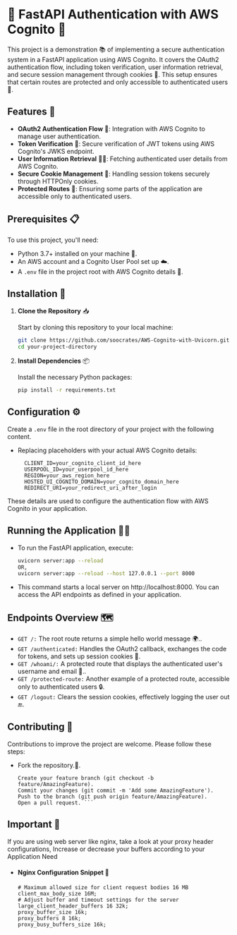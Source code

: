 # 🚀 FastAPI Authentication with AWS Cognito 🚀

This project is a demonstration 📚 of implementing a secure authentication system in a FastAPI application using AWS Cognito. It covers the OAuth2 authentication flow, including token verification, user information retrieval, and secure session management through cookies 🍪. This setup ensures that certain routes are protected and only accessible to authenticated users 🔐.

## Features 🌟

- **OAuth2 Authentication Flow** 🛂: Integration with AWS Cognito to manage user authentication.
- **Token Verification** 🔑: Secure verification of JWT tokens using AWS Cognito's JWKS endpoint.
- **User Information Retrieval** 🧑‍💻: Fetching authenticated user details from AWS Cognito.
- **Secure Cookie Management** 🍪: Handling session tokens securely through HTTPOnly cookies.
- **Protected Routes** 🚧: Ensuring some parts of the application are accessible only to authenticated users.

## Prerequisites 📋

To use this project, you'll need:

- Python 3.7+ installed on your machine 🐍.
- An AWS account and a Cognito User Pool set up ☁️.
- A `.env` file in the project root with AWS Cognito details 📁.

## Installation 💾

1. **Clone the Repository** 📥

    Start by cloning this repository to your local machine:

    ```bash
    git clone https://github.com/soocrates/AWS-Cognito-with-Uvicorn.git
    cd your-project-directory
    ```

2. **Install Dependencies** 📦

    Install the necessary Python packages:

    ```bash
    pip install -r requirements.txt
    ```

## Configuration ⚙️

Create a `.env` file in the root directory of your project with the following content.
* Replacing placeholders with your actual AWS Cognito details:
    
        CLIENT_ID=your_cognito_client_id_here
        USERPOOL_ID=your_userpool_id_here
        REGION=your_aws_region_here
        HOSTED_UI_COGNITO_DOMAIN=your_cognito_domain_here
        REDIRECT_URI=your_redirect_uri_after_login

These details are used to configure the authentication flow with AWS Cognito in your application.

## Running the Application 🏃‍♂️

* To run the FastAPI application, execute:

    ```bash
    uvicorn server:app --reload
    OR,
    uvicorn server:app --reload --host 127.0.0.1 --port 8000
    ```
* This command starts a local server on http://localhost:8000. You can access the API endpoints as defined in your application.

## Endpoints Overview  🗺️
* `GET /:` The root route returns a simple hello world message 🌍..
* `GET /authenticated:` Handles the OAuth2 callback, exchanges the code for tokens, and sets up session cookies 🔄.
* `GET /whoami/:` A protected route that displays the authenticated user's username and email 📧..
* `GET /protected-route:` Another example of a protected route, accessible only to authenticated users  🔒.
* `GET /logout:` Clears the session cookies, effectively logging the user out 🔚.

## Contributing 🤝
Contributions to improve the project are welcome. Please follow these steps:
* Fork the repository.🍴.
    ``` 
    Create your feature branch (git checkout -b feature/AmazingFeature).
    Commit your changes (git commit -m 'Add some AmazingFeature').
    Push to the branch (git push origin feature/AmazingFeature).
    Open a pull request. ```
## Important 📌
If you are using web server like nginx, take a look at your proxy header configurations, Increase or decrease your buffers according to your Application Need
 * #### Nginx Configuration Snippet 📝
     ```       
    # Maximum allowed size for client request bodies 16 MB
    client_max_body_size 16M; 
    # Adjust buffer and timeout settings for the server
    large_client_header_buffers 16 32k;
    proxy_buffer_size 16k;
    proxy_buffers 8 16k;
    proxy_busy_buffers_size 16k;
        